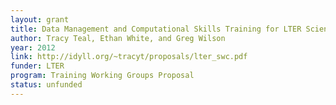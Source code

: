```yaml
---
layout: grant
title: Data Management and Computational Skills Training for LTER Scientists
author: Tracy Teal, Ethan White, and Greg Wilson
year: 2012
link: http://idyll.org/~tracyt/proposals/lter_swc.pdf
funder: LTER
program: Training Working Groups Proposal
status: unfunded
---
```

